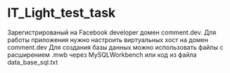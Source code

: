 # IT_Light_test_task

Зарегистрированый на Facebook developer домен comment.dev. Для работы приложения нужно настроить виртуальных хост на домен comment.dev
Для создания базы данных можно использовать файлы с расширением .mwb через MySQLWorkbench или код из файла data_base_sql.txt
